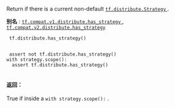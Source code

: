 Return if there is a current non-default [ `tf.distribute.Strategy` ](https://tensorflow.google.cn/api_docs/python/tf/distribute/Strategy).

**别名** : [ `tf.compat.v1.distribute.has_strategy` ](/api_docs/python/tf/distribute/has_strategy), [ `tf.compat.v2.distribute.has_strategy` ](/api_docs/python/tf/distribute/has_strategy)

```
 tf.distribute.has_strategy()
 
```

```
 assert not tf.distribute.has_strategy()
with strategy.scope():
  assert tf.distribute.has_strategy()
 
```

#### 返回：
True if inside a  `with strategy.scope():` .

